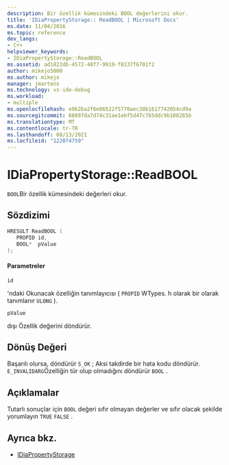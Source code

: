 ```yaml
---
description: Bir özellik kümesindeki BOOL değerlerini okur.
title: 'IDiaPropertyStorage:: ReadBOOL | Microsoft Docs'
ms.date: 11/04/2016
ms.topic: reference
dev_langs:
- C++
helpviewer_keywords:
- IDiaPropertyStorage::ReadBOOL
ms.assetid: ad1822db-4572-48f7-9919-f8137f6701f2
author: mikejo5000
ms.author: mikejo
manager: jmartens
ms.technology: vs-ide-debug
ms.workload:
- multiple
ms.openlocfilehash: e9b2ba2f6e86522f5770aec30b1617742054cd9a
ms.sourcegitcommit: 68897da7d74c31ae1ebf5d47c7b5ddc9b108265b
ms.translationtype: MT
ms.contentlocale: tr-TR
ms.lasthandoff: 08/13/2021
ms.locfileid: "122074759"
---
```

# <a name="idiapropertystoragereadbool"></a>IDiaPropertyStorage::ReadBOOL
`BOOL`Bir özellik kümesindeki değerleri okur.

## <a name="syntax"></a>Sözdizimi

```C++
HRESULT ReadBOOL ( 
   PROPID id,
   BOOL*  pValue
);
```

#### <a name="parameters"></a>Parametreler
 `id`

'ndaki Okunacak özelliğin tanımlayıcısı ( `PROPID` WTypes. h olarak bir olarak tanımlanır `ULONG` ).

 `pValue`

dışı Özellik değerini döndürür.

## <a name="return-value"></a>Dönüş Değeri
 Başarılı olursa, döndürür `S_OK` ; Aksi takdirde bir hata kodu döndürür. `E_INVALIDARG`Özelliğin tür olup olmadığını döndürür `BOOL` .

## <a name="remarks"></a>Açıklamalar
 Tutarlı sonuçlar için `BOOL` değeri sıfır olmayan değerler ve sıfır olacak şekilde yorumlayın `TRUE` `FALSE` .

## <a name="see-also"></a>Ayrıca bkz.
- [IDiaPropertyStorage](../../debugger/debug-interface-access/idiapropertystorage.md)

